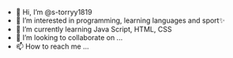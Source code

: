 - 👋 Hi, I’m @s-torryy1819
- 👀 I’m interested in programming, learning languages and sport✨
- 🌱 I’m currently learning Java Script, HTML, CSS
- 💞️ I’m looking to collaborate on ...
- 📫 How to reach me ...

<!---
s-torryy1819/s-torryy1819 is a ✨ special ✨ repository because its `README.md` (this file) appears on your GitHub profile.
You can click the Preview link to take a look at your changes.
--->
